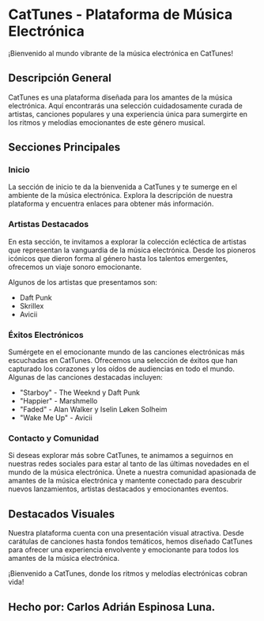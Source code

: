 # CatTunes - Plataforma de Música Electrónica

¡Bienvenido al mundo vibrante de la música electrónica en CatTunes! 

## Descripción General

CatTunes es una plataforma diseñada para los amantes de la música electrónica. Aquí encontrarás una selección cuidadosamente curada de artistas, canciones populares y una experiencia única para sumergirte en los ritmos y melodías emocionantes de este género musical.

## Secciones Principales

### Inicio

La sección de inicio te da la bienvenida a CatTunes y te sumerge en el ambiente de la música electrónica. Explora la descripción de nuestra plataforma y encuentra enlaces para obtener más información.

### Artistas Destacados

En esta sección, te invitamos a explorar la colección ecléctica de artistas que representan la vanguardia de la música electrónica. Desde los pioneros icónicos que dieron forma al género hasta los talentos emergentes, ofrecemos un viaje sonoro emocionante.

Algunos de los artistas que presentamos son:

- Daft Punk
- Skrillex
- Avicii

### Éxitos Electrónicos

Sumérgete en el emocionante mundo de las canciones electrónicas más escuchadas en CatTunes. Ofrecemos una selección de éxitos que han capturado los corazones y los oídos de audiencias en todo el mundo. Algunas de las canciones destacadas incluyen:

- "Starboy" - The Weeknd y Daft Punk
- "Happier" - Marshmello
- "Faded" - Alan Walker y Iselin Løken Solheim
- "Wake Me Up" - Avicii

### Contacto y Comunidad

Si deseas explorar más sobre CatTunes, te animamos a seguirnos en nuestras redes sociales para estar al tanto de las últimas novedades en el mundo de la música electrónica. Únete a nuestra comunidad apasionada de amantes de la música electrónica y mantente conectado para descubrir nuevos lanzamientos, artistas destacados y emocionantes eventos.

## Destacados Visuales

Nuestra plataforma cuenta con una presentación visual atractiva. Desde carátulas de canciones hasta fondos temáticos, hemos diseñado CatTunes para ofrecer una experiencia envolvente y emocionante para todos los amantes de la música electrónica.

¡Bienvenido a CatTunes, donde los ritmos y melodías electrónicas cobran vida!

## Hecho por: Carlos Adrián Espinosa Luna.
